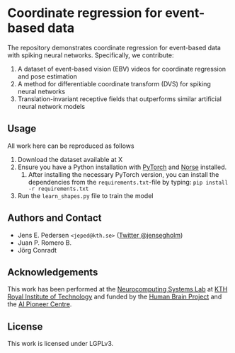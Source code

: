 # Coordinate regression for event-based data

The repository demonstrates coordinate regression for event-based data with spiking neural networks.
Specifically, we contribute:

1. A dataset of event-based vision (EBV) videos for coordinate regression and pose estimation
2. A method for differentiable coordinate transform (DVS) for spiking neural networks
3. Translation-invariant receptive fields that outperforms similar artificial neural network models

## Usage

All work here can be reproduced as follows

1. Download the dataset available at X
2. Ensure you have a Python installation with [PyTorch](https://pytorch.org) and [Norse](https://github.com/norse/norse) installed.
   1. After installing the necessary PyTorch version, you can install the dependencies from the `requirements.txt`-file by typing: `pip install -r requirements.txt`
3. Run the `learn_shapes.py` file to train the model

## Authors and Contact

* Jens E. Pedersen `<jeped@kth.se>` ([Twitter @jensegholm](https://twitter.com/jensegholm))
* Juan P. Romero B.
* Jörg Conradt

## Acknowledgements

This work has been performed at the
[Neurocomputing Systems Lab](https://neurocomputing.systems) at
[KTH Royal Institute of Technology](https://kth.se) and funded by the
[Human Brain Project](https://www.humanbrainproject.eu/) and the
[AI Pioneer Centre](https://www.aicentre.dk).

## License
This work is licensed under LGPLv3.